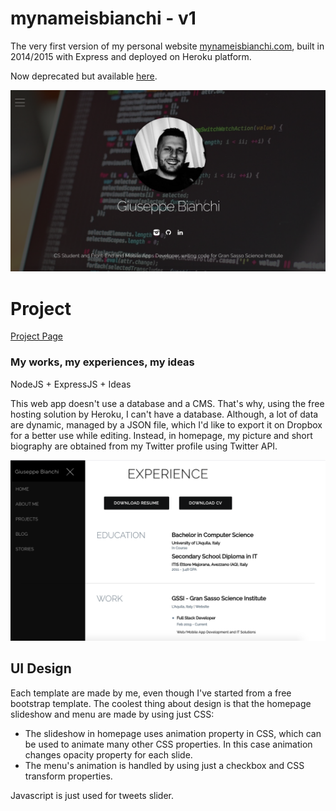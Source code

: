 <h1>mynameisbianchi - v1</h1>

The very first version of my personal website [mynameisbianchi.com](https://giuseppebianchi.github.io/mynameisbianchi), built in 2014/2015 with Express and deployed on Heroku platform.

Now deprecated but available [here](https://mynameisbianchi.herokuapp.com).


![Homepage](https://github.com/giuseppebianchi/mnib-v1/blob/main/public/img/screenshots/home.png?raw=true)


# Project

[Project Page](https://mynameisbianchi.herokuapp.com/projects/mynameisbianchi/)


### My works, my experiences, my ideas
NodeJS + ExpressJS + Ideas


This web app doesn't use a database and a CMS. That's why, using the free hosting solution by Heroku, I can't have a database. Although, a lot of data are dynamic, managed by a JSON file, which I'd like to export it on Dropbox for a better use while editing. Instead, in homepage, my picture and short biography are obtained from my Twitter profile using Twitter API.

![About](https://github.com/giuseppebianchi/mnib-v1/blob/main/public/img/screenshots/about.png?raw=true)

## UI Design
Each template are made by me, even though I've started from a free bootstrap template. The coolest thing about design is that the homepage slideshow and menu are made by using just CSS:

- The slideshow in homepage uses animation property in CSS, which can be used to animate many other CSS properties. In this case animation changes opacity property for each slide.
- The menu's animation is handled by using just a checkbox and CSS transform properties.

Javascript is just used for tweets slider.
